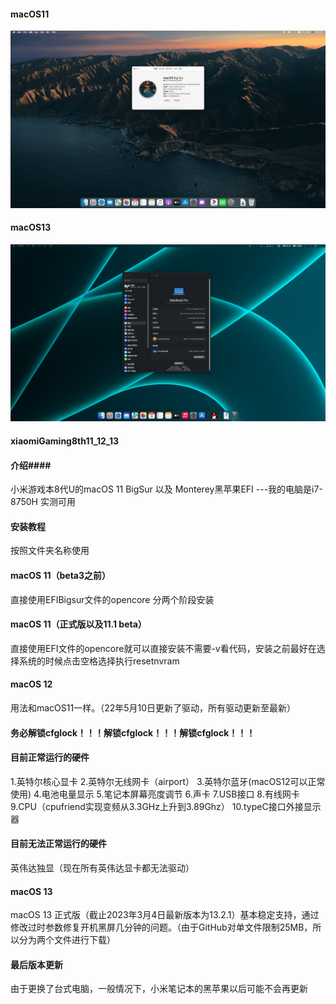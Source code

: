 #### macOS11 ####
![macOS11](https://github.com/1161474617/xiaomiGaming8th11_12_13/blob/master/BigSur.png)
#### macOS13 ####
![macOS13](https://github.com/1161474617/xiaomiGaming8th11_12_13/blob/master/macOS13.png)

#### xiaomiGaming8th11_12_13 #### 
#### 介绍#### 
小米游戏本8代U的macOS 11 BigSur 以及 Monterey黑苹果EFI
---我的电脑是i7-8750H 实测可用

#### 安装教程
按照文件夹名称使用
#### macOS 11（beta3之前）
直接使用EFIBigsur文件的opencore 分两个阶段安装
#### macOS 11（正式版以及11.1 beta）
直接使用EFI文件的opencore就可以直接安装不需要-v看代码，安装之前最好在选择系统的时候点击空格选择执行resetnvram 

#### macOS 12
用法和macOS11一样。（22年5月10日更新了驱动，所有驱动更新至最新）


#### 务必解锁cfglock！！！解锁cfglock！！！解锁cfglock！！！ ####
#### 目前正常运行的硬件 ####
1.英特尔核心显卡
2.英特尔无线网卡（airport）
3.英特尔蓝牙(macOS12可以正常使用)
4.电池电量显示
5.笔记本屏幕亮度调节
6.声卡
7.USB接口
8.有线网卡
9.CPU（cpufriend实现变频从3.3GHz上升到3.89Ghz）
10.typeC接口外接显示器
#### 目前无法正常运行的硬件 ####
英伟达独显（现在所有英伟达显卡都无法驱动）

#### macOS 13 ####
macOS 13 正式版（截止2023年3月4日最新版本为13.2.1）基本稳定支持，通过修改过时参数修复开机黑屏几分钟的问题。（由于GitHub对单文件限制25MB，所以分为两个文件进行下载）

#### 最后版本更新 ####
由于更换了台式电脑，一般情况下，小米笔记本的黑苹果以后可能不会再更新
